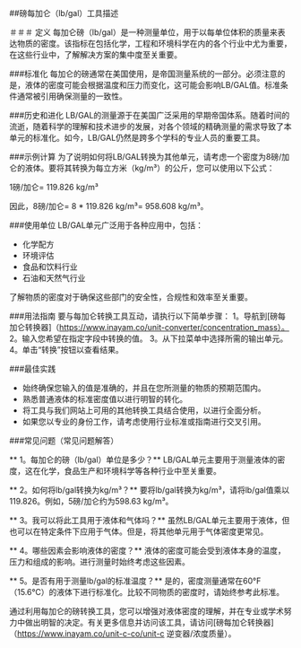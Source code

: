 ##磅每加仑（lb/gal）工具描述

＃＃＃ 定义
每加仑磅（lb/gal）是一种测量单位，用于以每单位体积的质量来表达物质的密度。该指标在包括化学，工程和环境科学在内的各个行业中尤为重要，在这些行业中，了解解决方案的集中度至关重要。

###标准化
每加仑的磅通常在美国使用，是帝国测量系统的一部分。必须注意的是，液体的密度可能会根据温度和压力而变化，这可能会影响LB/GAL值。标准条件通常被引用确保测量的一致性。

###历史和进化
LB/GAL的测量源于在美国广泛采用的早期帝国体系。随着时间的流逝，随着科学的理解和技术进步的发展，对各个领域的精确测量的需求导致了本单元的标准化。如今，LB/GAL仍然是跨多个学科的专业人员的重要工具。

###示例计算
为了说明如何将LB/GAL转换为其他单元，请考虑一个密度为8磅/加仑的液体。要将其转换为每立方米（kg/m³）的公斤，您可以使用以下公式：

1磅/加仑= 119.826 kg/m³

因此，8磅/加仑= 8 * 119.826 kg/m³= 958.608 kg/m³。

###使用单位
LB/GAL单元广泛用于各种应用中，包括：
- 化学配方
- 环境评估
- 食品和饮料行业
- 石油和天然气行业

了解物质的密度对于确保这些部门的安全性，合规性和效率至关重要。

###用法指南
要与每加仑转换工具互动，请执行以下简单步骤：
1。导航到[磅每加仑转换器]（https://www.inayam.co/unit-converter/concentration_mass）。
2。输入您希望在指定字段中转换的值。
3。从下拉菜单中选择所需的输出单元。
4。单击“转换”按钮以查看结果。

###最佳实践
- 始终确保您输入的值是准确的，并且在您所测量的物质的预期范围内。
- 熟悉普通液体的标准密度值以进行明智的转化。
- 将工具与我们网站上可用的其他转换工具结合使用，以进行全面分析。
- 如果您以专业的身份工作，请考虑使用行业标准或指南进行交叉引用。

###常见问题（常见问题解答）

** 1。每加仑的磅（lb/gal）单位是多少？**
LB/GAL单元主要用于测量液体的密度，这在化学，食品生产和环境科学等各种行业中至关重要。

** 2。如何将lb/gal转换为kg/m³？**
要将lb/gal转换为kg/m³，请将lb/gal值乘以119.826。例如，5磅/加仑约为598.63 kg/m³。

** 3。我可以将此工具用于液体和气体吗？**
虽然LB/GAL单元主要用于液体，但也可以在特定条件下应用于气体。但是，将其他单元用于气体密度更常见。

** 4。哪些因素会影响液体的密度？**
液体的密度可能会受到液体本身的温度，压力和组成的影响。进行测量时始终考虑这些因素。

** 5。是否有用于测量lb/gal的标准温度？**
是的，密度测量通常在60°F（15.6°C）的液体下进行标准化。比较不同物质的密度时，请始终参考此标准。

通过利用每加仑的磅转换工具，您可以增强对液体密度的理解，并在专业或学术努力中做出明智的决定。有关更多信息并访问该工具，请访问[磅每加仑转换器]（https://www.inayam.co/unit-c-co/unit-c 逆变器/浓度质量）。